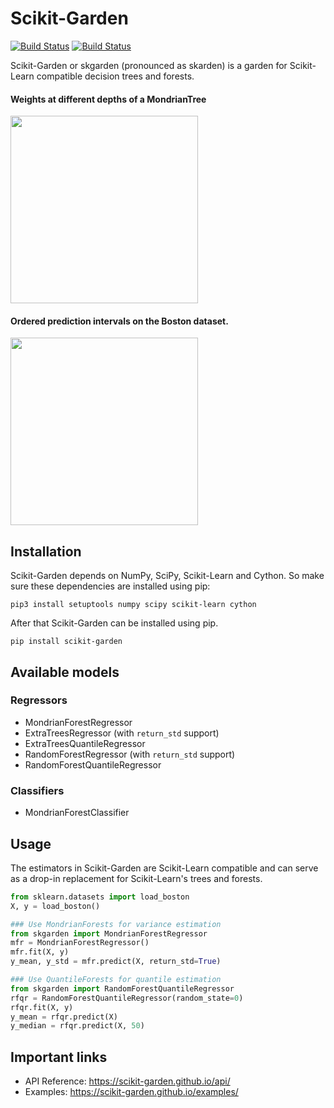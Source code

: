 # Scikit-Garden

[![Build
Status](https://travis-ci.org/scikit-garden/scikit-garden.svg?branch=master)](https://travis-ci.org/scikit-garden/scikit-garden)
[![Build Status](https://circleci.com/gh/scikit-garden/scikit-garden/tree/master.svg?style=shield&circle-token=:circle-token)](https://circleci.com/gh/scikit-garden/scikit-garden)

Scikit-Garden or skgarden (pronounced as skarden) is a garden for Scikit-Learn compatible decision trees and forests.

#### Weights at different depths of a MondrianTree
<img src="docs/mondrian_tree/plot3.png" height="300" />

#### Ordered prediction intervals on the Boston dataset.
<img src="docs/quantile/boston.png" height="300" />


## Installation

Scikit-Garden depends on NumPy, SciPy, Scikit-Learn and Cython. So make sure these dependencies are installed using pip:

```
pip3 install setuptools numpy scipy scikit-learn cython
```

After that Scikit-Garden can be installed using pip.

```
pip install scikit-garden
```

## Available models

### Regressors
* MondrianForestRegressor
* ExtraTreesRegressor (with `return_std` support)
* ExtraTreesQuantileRegressor
* RandomForestRegressor (with `return_std` support)
* RandomForestQuantileRegressor

### Classifiers
* MondrianForestClassifier

## Usage

The estimators in Scikit-Garden are Scikit-Learn compatible and can serve as a drop-in replacement for Scikit-Learn's trees and forests.

```python
from sklearn.datasets import load_boston
X, y = load_boston()

### Use MondrianForests for variance estimation
from skgarden import MondrianForestRegressor
mfr = MondrianForestRegressor()
mfr.fit(X, y)
y_mean, y_std = mfr.predict(X, return_std=True)

### Use QuantileForests for quantile estimation
from skgarden import RandomForestQuantileRegressor
rfqr = RandomForestQuantileRegressor(random_state=0)
rfqr.fit(X, y)
y_mean = rfqr.predict(X)
y_median = rfqr.predict(X, 50)
```

## Important links
-  API Reference: https://scikit-garden.github.io/api/
-  Examples: https://scikit-garden.github.io/examples/
